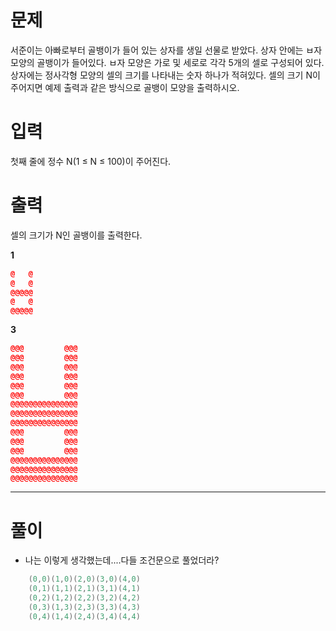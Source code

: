 # 문제
서준이는 아빠로부터 골뱅이가 들어 있는 상자를 생일 선물로 받았다. 상자 안에는 ㅂ자 모양의 골뱅이가 들어있다. ㅂ자 모양은 가로 및 세로로 각각 5개의 셀로 구성되어 있다. 상자에는 정사각형 모양의 셀의 크기를 나타내는 숫자 하나가 적혀있다. 셀의 크기 N이 주어지면 예제 출력과 같은 방식으로 골뱅이 모양을 출력하시오.

# 입력
첫째 줄에 정수 N(1 ≤ N ≤ 100)이 주어진다.

# 출력
셀의 크기가 N인 골뱅이를 출력한다.

**1**
```cpp
@   @
@   @
@@@@@
@   @
@@@@@
```

**3**
```cpp
@@@         @@@
@@@         @@@
@@@         @@@
@@@         @@@
@@@         @@@
@@@         @@@
@@@@@@@@@@@@@@@
@@@@@@@@@@@@@@@
@@@@@@@@@@@@@@@
@@@         @@@
@@@         @@@
@@@         @@@
@@@@@@@@@@@@@@@
@@@@@@@@@@@@@@@
@@@@@@@@@@@@@@@
```

-------------------------------------------------------
# 풀이
- 나는 이렇게 생각했는데....다들 조건문으로 풀었더라?
```cpp
    (0,0)(1,0)(2,0)(3,0)(4,0)
    (0,1)(1,1)(2,1)(3,1)(4,1)
    (0,2)(1,2)(2,2)(3,2)(4,2)
    (0,3)(1,3)(2,3)(3,3)(4,3)
    (0,4)(1,4)(2,4)(3,4)(4,4)
```
